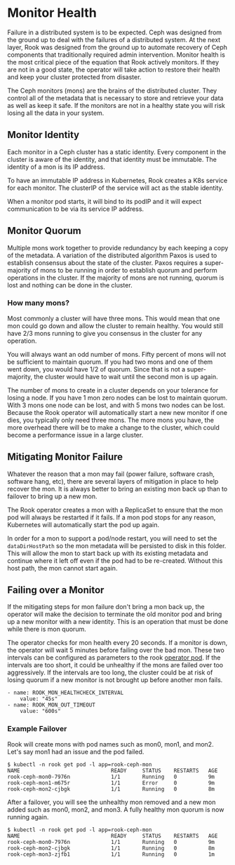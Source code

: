 # Monitor Health

Failure in a distributed system is to be expected. Ceph was designed from the ground up to deal with the failures of a distributed system.
At the next layer, Rook was designed from the ground up to automate recovery of Ceph components that traditionally required admin intervention.
Monitor health is the most critical piece of the equation that Rook actively monitors. If they are not in a good state,
the operator will take action to restore their health and keep your cluster protected from disaster.

The Ceph monitors (mons) are the brains of the distributed cluster. They control all of the metadata that is necessary
to store and retrieve your data as well as keep it safe. If the monitors are not in a healthy state you will risk losing all the data in your system.

## Monitor Identity
Each monitor in a Ceph cluster has a static identity. Every component in the cluster is aware of the identity, and that identity
must be immutable. The identity of a mon is its IP address.

To have an immutable IP address in Kubernetes, Rook creates a K8s service for each monitor. The clusterIP of the service will act as the stable identity.

When a monitor pod starts, it will bind to its podIP and it will expect communication to be via its service IP address.

## Monitor Quorum
Multiple mons work together to provide redundancy by each keeping a copy of the metadata. A variation of the distributed algorithm Paxos
is used to establish consensus about the state of the cluster. Paxos requires a super-majority of mons to be running in order to establish
quorum and perform operations in the cluster. If the majority of mons are not running, quorum is lost and nothing can be done in the cluster.

### How many mons?
Most commonly a cluster will have three mons. This would mean that one mon could go down and allow the cluster to remain healthy.
You would still have 2/3 mons running to give you consensus in the cluster for any operation.

You will always want an odd number of mons. Fifty percent of mons will not be sufficient to maintain quorum. If you had two mons and one
of them went down, you would have 1/2 of quorum. Since that is not a super-majority, the cluster would have to wait until the second mon is up again.

The number of mons to create in a cluster depends on your tolerance for losing a node. If you have 1 mon zero nodes can be lost
to maintain quorum. With 3 mons one node can be lost, and with 5 mons two nodes can be lost. Because the Rook operator will automatically
start a new new monitor if one dies, you typically only need three mons. The more mons you have, the more overhead there will be to make
a change to the cluster, which could become a performance issue in a large cluster.

## Mitigating Monitor Failure
Whatever the reason that a mon may fail (power failure, software crash, software hang, etc), there are several layers of mitigation in place
to help recover the mon. It is always better to bring an existing mon back up than to failover to bring up a new mon.

The Rook operator creates a mon with a ReplicaSet to ensure that the mon pod will always be restarted if it fails. If a mon pod stops
for any reason, Kubernetes will automatically start the pod up again.

In order for a mon to support a pod/node restart, you will need to set the `dataDirHostPath` so the mon metadata will be persisted to disk
in this folder. This will allow the mon to start back up with its existing metadata and continue where it left off even if the pod had
to be re-created. Without this host path, the mon cannot start again.

## Failing over a Monitor
If the mitigating steps for mon failure don't bring a mon back up, the operator will make the decision to terminate the old monitor pod
and bring up a new monitor with a new identity. This is an operation that must be done while there is mon quorum.

The operator checks for mon health every 20 seconds. If a monitor is down, the operator will wait 5 minutes before failing over the bad mon.
These two intervals can be configured as parameters to the rook [operator pod](/cluster/examples/kubernetes/rook-operator.yaml). If the intervals are too short, it could be unhealthy if the mons are failed over too aggressively. If the intervals are too long, the cluster could be at risk of losing quorum if a new monitor is not brought up before another mon fails.
```
- name: ROOK_MON_HEALTHCHECK_INTERVAL
    value: "45s"
- name: ROOK_MON_OUT_TIMEOUT
    value: "600s"
```

### Example Failover
Rook will create mons with pod names such as mon0, mon1, and mon2. Let's say mon1 had an issue and the pod failed.
```
$ kubectl -n rook get pod -l app=rook-ceph-mon
NAME                             READY     STATUS    RESTARTS   AGE
rook-ceph-mon0-7976n             1/1       Running   0          9m
rook-ceph-mon1-m675r             1/1       Error     0          9m
rook-ceph-mon2-cjbgk             1/1       Running   0          8m
```

After a failover, you will see the unhealthy mon removed and a new mon added such as mon0, mon2, and mon3. A fully healthy mon quorum is now running again.
```
$ kubectl -n rook get pod -l app=rook-ceph-mon
NAME                             READY     STATUS    RESTARTS   AGE
rook-ceph-mon0-7976n             1/1       Running   0          9m
rook-ceph-mon2-cjbgk             1/1       Running   0          8m
rook-ceph-mon3-zjfb1             1/1       Running   0          1m
```
